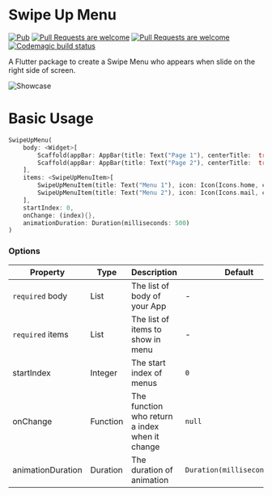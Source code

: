 # Swipe Up Menu
[![Pub](https://img.shields.io/pub/v/swipe_up_menu.svg)](https://pub.dev/packages/swipe_up_menu)
[![Pull Requests are welcome](https://img.shields.io/badge/license-MIT-blue)](https://github.com/rod90ad/swipe_up_menu/blob/master/LICENSE)
[![Pull Requests are welcome](https://img.shields.io/badge/PRs-welcome-brightgreen)](https://github.com/rod90ad/swipe_up_menu/pulls)
[![Codemagic build status](https://api.codemagic.io/apps/5e2ef0fa151bb635435f124a/5e2ef0fa151bb635435f1249/status_badge.svg)](https://codemagic.io/apps/5e2ef0fa151bb635435f124a/5e2ef0fa151bb635435f1249/latest_build)

A Flutter package to create a Swipe Menu who appears when slide on the right side of screen.

![Showcase](https://i.imgur.com/j5rhcvF.gif)

# Basic Usage

```dart
SwipeUpMenu(
    body: <Widget>[
        Scaffold(appBar: AppBar(title: Text("Page 1"), centerTitle:  true), backgroundColor: Colors.blue),
        Scaffold(appBar: AppBar(title: Text("Page 2"), centerTitle:  true), backgroundColor: Colors.yellow),
    ],
    items: <SwipeUpMenuItem>[
        SwipeUpMenuItem(title: Text("Menu 1"), icon: Icon(Icons.home, color: Colors.white), backgroundColor: Colors.blue),
        SwipeUpMenuItem(title: Text("Menu 2"), icon: Icon(Icons.mail, color: Colors.white), backgroundColor: Colors.yellow),
    ],
    startIndex: 0,
    onChange: (index){},
    animationDuration: Duration(milliseconds: 500)
)
```

### Options

| Property | Type | Description | Default |
|----------|------|-------------|---------|
| `required` body | List<Widget> | The list of body of your App | -
| `required` items | List<SwipeUpMenuItem> | The list of items to show in menu | -
| startIndex | Integer | The start index of menus | `0`
| onChange | Function | The function who return a index when it change | `null`
| animationDuration | Duration | The duration of animation | `Duration(milliseconds:500)`
